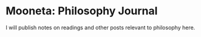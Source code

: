 # Mooneta: Philosophy Journal

I will publish notes on readings and other posts relevant to philosophy here.

